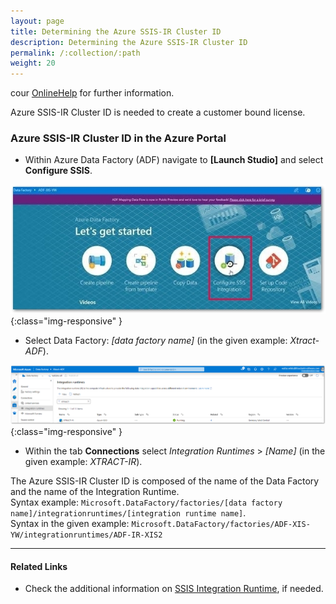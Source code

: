 ```yaml
---
layout: page
title: Determining the Azure SSIS-IR Cluster ID
description: Determining the Azure SSIS-IR Cluster ID
permalink: /:collection/:path
weight: 20
---
```


cour [OnlineHelp](https://help.theobald-software.com/en/) for further information.

Azure SSIS-IR Cluster ID is needed to create a customer bound license.  

### Azure SSIS-IR Cluster ID in the Azure Portal

-  Within Azure Data Factory (ADF) navigate to **[Launch Studio]** and select **Configure SSIS**.

![Landing page](/img/contents/landing.jpg){:class="img-responsive" }

-  Select Data Factory: *[data factory name]* (in the given example: *Xtract-ADF*).

![Data factory example](/img/contents/azure-portal.jpg){:class="img-responsive" }

-  Within the tab **Connections** select *Integration Runtimes* > *[Name]* (in the given example: *XTRACT-IR*).

The Azure SSIS-IR Cluster ID is composed of the name of the Data Factory and the name of the Integration Runtime.<br>
Syntax example: `Microsoft.DataFactory/factories/[data factory name]/integrationruntimes/[integration runtime name]`.<br>
Syntax in the given example: `Microsoft.DataFactory/factories/ADF-XIS-YW/integrationruntimes/ADF-IR-XIS2`

****
#### Related Links
- Check the additional information on [SSIS Integration Runtime](https://docs.microsoft.com/en-us/azure/data-factory/concepts-integration-runtime#azure-ssis-integration-runtime), if needed.


